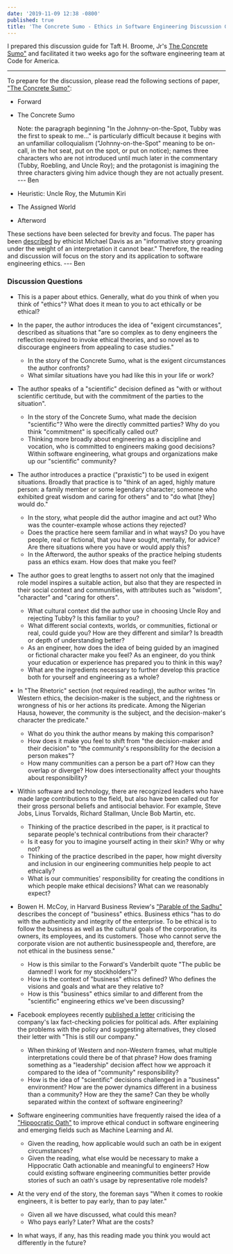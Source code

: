 ```yaml
---
date: '2019-11-09 12:38 -0800'
published: true
title: 'The Concrete Sumo - Ethics in Software Engineering Discussion Guide '
---
```

I prepared this discussion guide for Taft H. Broome, Jr's [
The Concrete Sumo"](https://www.onlineethics.org/CMS/edu/instructessays/sumo.aspx) and facilitated it two weeks ago for the software engineering team at Code for America. 

---

To prepare for the discussion, please read the following sections of paper, ["The Concrete Sumo"](https://www.onlineethics.org/CMS/edu/instructessays/sumo.aspx):

- Forward
- The Concrete Sumo

  Note: the paragraph beginning "In the Johnny-on-the-Spot, Tubby was the first to speak to me..." is particularly difficult because it begins with an unfamiliar colloquialism ("Johnny-on-the-Spot" meaning to be on-call, in the hot seat, put on the spot, or put on notice); names three characters who are not introduced until much later in the commentary (Tubby, Roebling, and Uncle Roy); and the protagonist is imagining the three characters giving him advice though they are not actually present. --- Ben

- Heuristic: Uncle Roy, the Mutumin Kiri
- The Assigned World
- Afterword

These sections have been selected for brevity and focus. The paper has been [described](https://www.taylorfrancis.com/books/e/9781315256474/chapters/10.4324/9781315256474-56) by ethicist Michael Davis as an "informative story groaning under the weight of an interpretation it cannot bear." Therefore, the reading and discussion will focus on the story and its application to software engineering ethics. --- Ben

### Discussion Questions

- This is a paper about ethics. Generally, what do you think of when you think of "ethics"? What does it mean to you to act ethically or be ethical? 
- In the paper, the author introduces the idea of "exigent circumstances", described as situations that "are so complex as to deny engineers the reflection required to invoke ethical theories, and so novel as to discourage engineers from appealing to case studies."
  - In the story of the Concrete Sumo, what is the exigent circumstances the author confronts?
  - What similar situations have you had like this in your life or work?
- The author speaks of a "scientific" decision defined as "with or without scientific certitude, but with the commitment of the parties to the situation". 
  - In the story of the Concrete Sumo, what made the decision "scientific"? Who were the directly committed parties? Why do you think "commitment" is specifically called out?
  - Thinking more broadly about engineering as a discipline and vocation, who is committed to engineers making good decisions? Within software engineering, what groups and organizations make up our "scientific" community? 
- The author introduces a practice ("praxistic") to be used in exigent situations. Broadly that practice is to "think of an aged, highly mature person: a family member or some legendary character; someone who exhibited great wisdom and caring for others" and to "do what [they] would do."
  - In the story, what people did the author imagine and act out? Who was the counter-example whose actions they rejected?
  - Does the practice here seem familiar and in what ways? Do you have people, real or fictional, that you have sought, mentally, for advice? Are there situations where you have or would apply this?
  - In the Afterword, the author speaks of the practice helping students pass an ethics exam. How does that make you feel?
- The author goes to great lengths to assert not only that the imagined role model inspires a suitable action, but also that they are respected in their social context and communities, with attributes such as "wisdom", "character" and "caring for others". 
  - What cultural context did the author use in choosing Uncle Roy and rejecting Tubby? Is this familiar to you?
  - What different social contexts, worlds, or communities, fictional or real, could guide you? How are they different and similar? Is breadth or depth of understanding better?
  - As an engineer, how does the idea of being guided by an imagined or fictional character make you feel? As an engineer, do you think your education or experience has prepared you to think in this way?
  - What are the ingredients necessary to further develop this practice both for yourself and engineering as a whole?
- In "The Rhetoric" section (not required reading), the author writes "In Western ethics, the decision-maker is the subject, and the rightness or wrongness of his or her actions its predicate. Among the Nigerian Hausa, however, the community is the subject, and the decision-maker's character the predicate." 
  - What do you think the author means by making this comparison?
  - How does it make you feel to shift from "the decision-maker and their decision" to "the community's responsibility for the decision a person makes"?
  - How many communities can a person be a part of? How can they overlap or diverge? How does intersectionality affect your thoughts about responsibility?
- Within software and technology, there are recognized leaders who have made large contributions to the field, but also have been called out for their gross personal beliefs and antisocial behavior. For example, Steve Jobs, Linus Torvalds, Richard Stallman, Uncle Bob Martin, etc. 
  - Thinking of the practice described in the paper, is it practical to separate people's technical contributions from their character?
  - Is it easy for you to imagine yourself acting in their skin? Why or why not?
  - Thinking of the practice described in the paper, how might diversity and inclusion in our engineering communities help people to act ethically? 
  - What is our communities' responsibility for creating the conditions in which people make ethical decisions? What can we reasonably expect?
- Bowen H. McCoy, in Harvard Business Review's ["Parable of the Sadhu" ](https://hbr.org/1997/05/the-parable-of-the-sadhu)describes the concept of "business" ethics. Business ethics "has to do with the authenticity and integrity of the enterprise. To be ethical is to follow the business as well as the cultural goals of the corporation, its owners, its employees, and its customers. Those who cannot serve the corporate vision are not authentic businesspeople and, therefore, are not ethical in the business sense."
  - How is this similar to the Forward's Vanderbilt quote "The public be damned! I work for my stockholders"?
  - How is the context of "business" ethics defined? Who defines the visions and goals and what are they relative to?
  - How is this "business" ethics similar to and different from the "scientific" engineering ethics we've been discussing? 
- Facebook employees recently [published a letter](https://www.nytimes.com/2019/10/28/technology/facebook-mark-zuckerberg-letter.html) criticising the company's lax fact-checking policies for political ads. After explaining the problems with the policy and suggesting alternatives, they closed their letter with "This is still our company."
  - When thinking of Western and non-Western frames, what multiple interpretations could there be of that phrase? How does framing something as a "leadership" decision affect how we approach it compared to the idea of "community" responsibility?
  - How is the idea of "scientific" decisions challenged in a "business" environment? How are the power dynamics different in a business than a community? How are they the same? Can they be wholly separated within the context of software engineering?
- Software engineering communities have frequently raised the idea of a ["Hippocratic Oath"](https://queue.acm.org/detail.cfm?id=1016991) to improve ethical conduct in software engineering and emerging fields such as Machine Learning and AI.
  - Given the reading, how applicable would such an oath be in exigent circumstances? 
  - Given the reading, what else would be necessary to make a Hippocratic Oath actionable and meaningful to engineers? How could existing software engineering communities better provide stories of such an oath's usage by representative role models?
- At the very end of the story, the foreman says "When it comes to rookie engineers, it is better to pay early, than to pay later." 
  - Given all we have discussed, what could this mean? 
  - Who pays early? Later? What are the costs?

- In what ways, if any, has this reading made you think you would act differently in the future?

